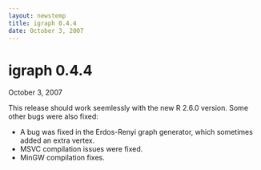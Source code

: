 ```yaml
---
layout: newstemp
title: igraph 0.4.4
date: October 3, 2007
---
```


igraph 0.4.4
=========

October 3, 2007

This release should work seemlessly with the new R 2.6.0 version.
Some other bugs were also fixed:

- A bug was fixed in the Erdos-Renyi graph generator, which sometimes
  added an extra vertex.
- MSVC compilation issues were fixed.
- MinGW compilation fixes.

